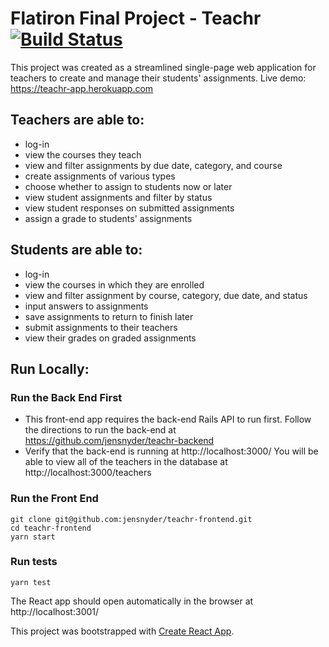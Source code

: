 # Flatiron Final Project - Teachr [![Build Status](https://travis-ci.com/jensnyder/teachr-frontend.svg?branch=master)](https://travis-ci.com/jensnyder/teachr-frontend)

This project was created as a streamlined single-page web application for teachers to create and manage their students' assignments.
Live demo: https://teachr-app.herokuapp.com

## Teachers are able to:

- log-in
- view the courses they teach
- view and filter assignments by due date, category, and course
- create assignments of various types
- choose whether to assign to students now or later
- view student assignments and filter by status
- view student responses on submitted assignments
- assign a grade to students' assignments

## Students are able to:

- log-in
- view the courses in which they are enrolled
- view and filter assignment by course, category, due date, and status
- input answers to assignments
- save assignments to return to finish later
- submit assignments to their teachers
- view their grades on graded assignments

## Run Locally:

### Run the Back End First

- This front-end app requires the back-end Rails API to run first. Follow the directions to run the back-end at https://github.com/jensnyder/teachr-backend
- Verify that the back-end is running at http://localhost:3000/ You will be able to view all of the teachers in the database at http://localhost:3000/teachers

### Run the Front End

```
git clone git@github.com:jensnyder/teachr-frontend.git
cd teachr-frontend
yarn start
```

### Run tests

```
yarn test
```

The React app should open automatically in the browser at http://localhost:3001/

This project was bootstrapped with [Create React App](https://github.com/facebook/create-react-app).
